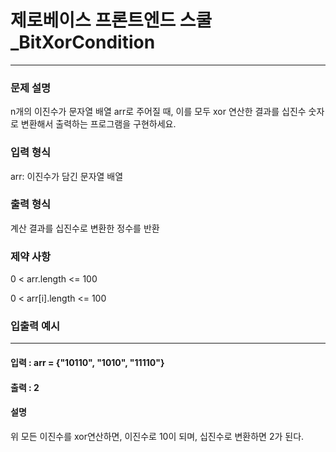 # 제로베이스 프론트엔드 스쿨_BitXorCondition

---

### 문제 설명
n개의 이진수가 문자열 배열 arr로 주어질 때, 이를 모두 xor 연산한 결과를 십진수 숫자로 변환해서 출력하는 프로그램을 구현하세요.

### 입력 형식
arr: 이진수가 담긴 문자열 배열

### 출력 형식
계산 결과를 십진수로 변환한 정수를 반환

### 제약 사항
0 < arr.length <= 100

0 < arr[i].length <= 100

### 입출력 예시

---

#### 입력 : arr = {"10110", "1010", "11110"}
#### 출력 : 2
#### 설명
위 모든 이진수를 xor연산하면, 이진수로 10이 되며, 십진수로 변환하면 2가 된다.